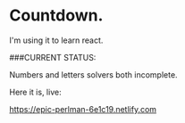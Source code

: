 # Countdown.

I'm using it to learn react.

###CURRENT STATUS:

Numbers and letters solvers both incomplete.

Here it is, live:

https://epic-perlman-6e1c19.netlify.com
